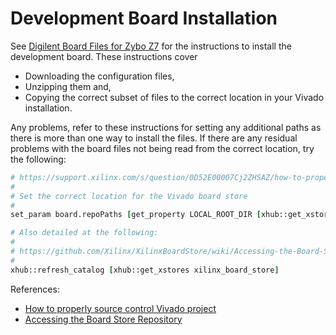 # Development Board Installation

See [Digilent Board Files for Zybo Z7](https://digilent.com/reference/programmable-logic/guides/installing-vivado-and-vitis) for the instructions to install the development board. These instructions cover

* Downloading the configuration files,
* Unzipping them and,
* Copying the correct subset of files to the correct location in your Vivado installation.

Any problems, refer to these instructions for setting any additional paths as there is more than one way to install the files. If there are any residual problems with the board files not being read from the correct location, try the following:

```tcl
# https://support.xilinx.com/s/question/0D52E00007Cj2ZHSAZ/how-to-properly-source-control-vivado-project?language=en_US
#
# Set the correct location for the Vivado board store
#
set_param board.repoPaths [get_property LOCAL_ROOT_DIR [xhub::get_xstores xilinx_board_store]]

# Also detailed at the following:
#
# https://github.com/Xilinx/XilinxBoardStore/wiki/Accessing-the-Board-Store-Repository
#
xhub::refresh_catalog [xhub::get_xstores xilinx_board_store]
```

References:
  * [How to properly source control Vivado project](https://support.xilinx.com/s/question/0D52E00007Cj2ZHSAZ/how-to-properly-source-control-vivado-project?language=en_US)
  * [Accessing the Board Store Repository](https://github.com/Xilinx/XilinxBoardStore/wiki/Accessing-the-Board-Store-Repository)

